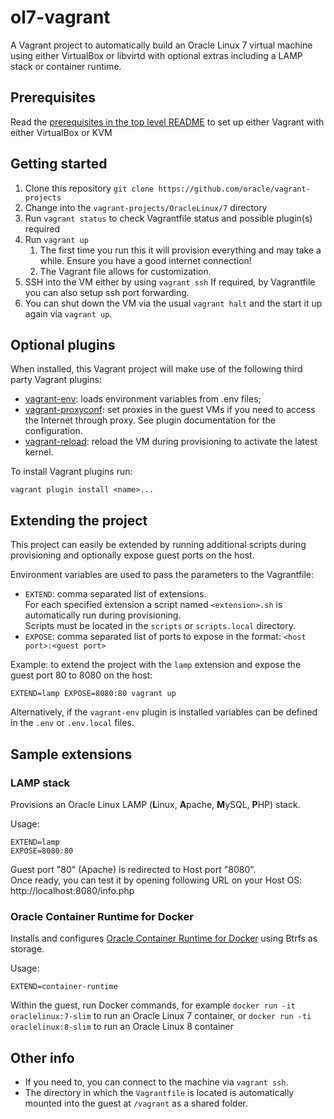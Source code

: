 # ol7-vagrant

A Vagrant project to automatically build an Oracle Linux 7 virtual machine using either VirtualBox or libvirtd with optional extras including a LAMP stack or container runtime.

## Prerequisites

Read the [prerequisites in the top level README](../../README.md#prerequisites) to set up either Vagrant with either VirtualBox or KVM

## Getting started

1. Clone this repository `git clone https://github.com/oracle/vagrant-projects`
1. Change into the `vagrant-projects/OracleLinux/7` directory
1. Run `vagrant status` to check Vagrantfile status and possible plugin(s) required
1. Run `vagrant up`
   1. The first time you run this it will provision everything and may take a while. Ensure you have a good internet connection!
   1. The Vagrant file allows for customization.
1. SSH into the VM either by using `vagrant ssh`
   If required, by Vagrantfile you can also setup ssh port forwarding.
1. You can shut down the VM via the usual `vagrant halt` and the start it up again via `vagrant up`.

## Optional plugins

When installed, this Vagrant project will make use of the following third party Vagrant plugins:

- [vagrant-env](https://github.com/gosuri/vagrant-env): loads environment
variables from .env files;
- [vagrant-proxyconf](https://github.com/tmatilai/vagrant-proxyconf): set
proxies in the guest VMs if you need to access the Internet through proxy. See
plugin documentation for the configuration.
- [vagrant-reload](https://github.com/aidanns/vagrant-reload): reload the VM
during provisioning to activate the latest kernel.

To install Vagrant plugins run:

```shell
vagrant plugin install <name>...
```

## Extending the project

This project can easily be extended by running additional scripts during provisioning and optionally expose guest ports on the host.

Environment variables are used to pass the parameters to the Vagrantfile:

- `EXTEND`: comma separated list of extensions.  
   For each specified extension a script named `<extension>.sh` is automatically run during provisioning.  
   Scripts must be located in the `scripts` or `scripts.local` directory.
- `EXPOSE`: comma separated list of ports to expose in the format: `<host port>:<guest port>`

Example: to extend the project with the `lamp` extension and expose the guest port 80 to 8080 on the host:

```shell
EXTEND=lamp EXPOSE=8080:80 vagrant up
````

Alternatively, if the `vagrant-env` plugin is installed variables can be defined in the `.env` or `.env.local` files.

## Sample extensions

### LAMP stack

Provisions an Oracle Linux LAMP (**L**inux, **A**pache, **M**ySQL, **P**HP) stack.

Usage:

```shell
EXTEND=lamp
EXPOSE=8080:80
```

Guest port "80" (Apache) is redirected to Host port "8080".  
Once ready, you can test it by opening following URL on your Host OS: http://localhost:8080/info.php

### Oracle Container Runtime for Docker

Installs and configures [Oracle Container Runtime for Docker](https://docs.oracle.com/en/operating-systems/oracle-linux/docker/) using Btrfs as storage.

Usage:

```shell
EXTEND=container-runtime
```

Within the guest, run Docker commands, for example `docker run -it oraclelinux:7-slim` to run an Oracle Linux 7 container, or `docker run -ti oraclelinux:8-slim` to run an Oracle Linux 8 container

## Other info

- If you need to, you can connect to the machine via `vagrant ssh`.
- The directory in which the `Vagrantfile` is located is automatically mounted into the guest at `/vagrant` as a shared folder.
